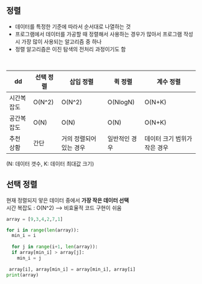 ## 정렬
- 데이터를 특정한 기준에 따라서 순서대로 나열하는 것
- 프로그램에서 데이터를 가공할 때 정렬해서 사용하는 경우가 많아서 프로그램 작성 시 가장 많이 사용되는 알고리즘 중 하나
- 정렬 알고리즘은 이진 탐색의 전처리 과정이기도 함

</br>

|dd|선택 정렬|삽입 정렬|퀵 정렬|계수 정렬|  
|-----|-----|-----|-----|-----|  
|시간복잡도|O(N^2)|O(N^2)|O(NlogN)|O(N+K)|  
|공간복잡도|O(N)|O(N)|O(N)|O(N+K)|  
|추천 상황|간단|거의 정렬되어있는 경우|일반적인 경우|데이터 크기 범위가 작은 경우|  
(N: 데이터 갯수, K: 데이터 최대값 크기)
</br>

## 선택 정렬
현재 정렬되지 앟은 데이터 중에서 **가장 작은 데이터 선택**  
시간 복잡도 : O(N^2) --> 비효율적
코드 구현이 쉬움

```python
array = [9,3,4,2,7,1]

for i in range(len(array)):
  min_i = i
  
  for j in range(i+1, len(array)):
  if array[min_i] > array[j]:
    min_i = j
    
 array[i], array[min_i] = array[min_i], array[i]
print(array)
```
